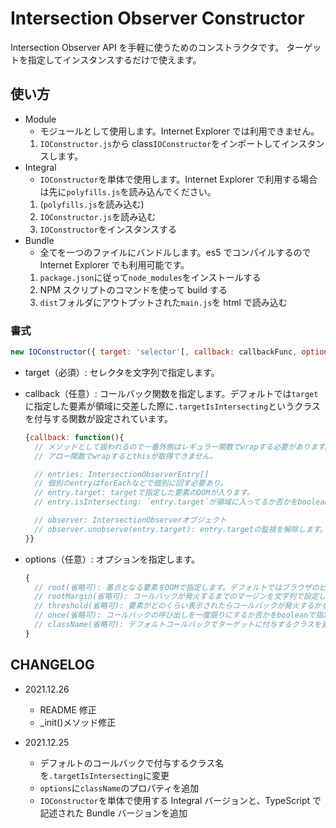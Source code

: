 # Intersection Observer Constructor

Intersection Observer API を手軽に使うためのコンストラクタです。
ターゲットを指定してインスタンスするだけで使えます。

## 使い方

- Module
  - モジュールとして使用します。Internet Explorer では利用できません。
  1. `IOConstructor.js`から class`IOConstructor`をインポートしてインスタンスします。
- Integral
  - `IOConstructor`を単体で使用します。Internet Explorer で利用する場合は先に`polyfills.js`を読み込んでください。
  1. (`polyfills.js`を読み込む)
  2. `IOConstructor.js`を読み込む
  3. `IOConstructor`をインスタンスする
- Bundle
  - 全てを一つのファイルにバンドルします。es5 でコンパイルするので Internet Explorer でも利用可能です。
  1. `package.json`に従って`node_modules`をインストールする
  1. NPM スクリプトのコマンドを使って build する
  1. `dist`フォルダにアウトプットされた`main.js`を html で読み込む

### 書式

```js
new IOConstructor({ target: 'selector'[, callback: callbackFunc, options: {}] });
```

- target（必須）: セレクタを文字列で指定します。
- callback（任意）: コールバック関数を指定します。デフォルトでは`target`に指定した要素が領域に交差した際に`.targetIsIntersecting`というクラスを付与する関数が設定されています。

  ```js
  {callback: function(){
    // メソッドとして扱われるので一番外側はレギュラー関数でwrapする必要があります。
    // アロー関数でwrapするとthisが取得できません。

    // entries: IntersectionObserverEntry[]
    // 個別のentryはforEachなどで個別に回す必要あり。
    // entry.target: targetで指定した要素のDOMが入ります。
    // entry.isIntersecting: `entry.target`が領域に入ってるか否かをbooleanで返します。

    // observer: IntersectionObserverオブジェクト
    // observer.unobserve(entry.target): entry.targetの監視を解除します。一度だけ発火する設定の際に使用するとブラウザの負荷が抑えられます。
  }}
  ```

- options（任意）: オプションを指定します。

  ```js
  {
    // root(省略可): 基点となる要素をDOMで指定します。デフォルトではブラウザのビューポートとなっています。,
    // rootMargin(省略可): コールバックが発火するまでのマージンを文字列で設定します。CSSと違い、値が０のときでも単位は省略出来ません。デフォルトでは上下左右0pxです。,
    // threshold(省略可): 要素がどのくらい表示されたらコールバックが発火するかを0~1の数字で設定します。0(=0%)ならは要素が領域に交差した瞬間と要素が全て領域外に出た瞬間、1(=100%)なら要素が全て領域に入った瞬間と要素が100%を維持できなくなった瞬間となります。配列で指定した場合はその割合を経過するたびに発火します。デフォルト値は0です。,
    // once(省略可): コールバックの呼び出しを一度限りにするか否かをbooleanで指定します。デフォルトではtrue(一回限り)となっています。,
    // className(省略可): デフォルトコールバックでターゲットに付与するクラスを変更できます。デフォルトでは`.targetIsIntersecting`のクラスが付与される設定になっています。,
  }
  ```

## CHANGELOG

- 2021.12.26

  - README 修正
  - _init()メソッド修正

- 2021.12.25

  - デフォルトのコールバックで付与するクラス名を`.targetIsIntersecting`に変更
  - `options`に`className`のプロパティを追加
  - `IOConstructor`を単体で使用する Integral バージョンと、TypeScript で記述された Bundle バージョンを追加
